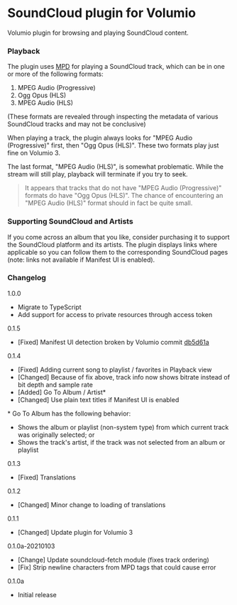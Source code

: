 # SoundCloud plugin for Volumio

Volumio plugin for browsing and playing SoundCloud content.

### Playback

The plugin uses [MPD](https://www.musicpd.org/) for playing a SoundCloud track, which can be in one or more of the following formats:

1. MPEG Audio (Progressive)
2. Ogg Opus (HLS)
3. MPEG Audio (HLS)

(These formats are revealed through inspecting the metadata of various SoundCloud tracks and may not be conclusive)

When playing a track, the plugin always looks for "MPEG Audio (Progressive)" first, then "Ogg Opus (HLS)". These two formats play just fine on Volumio 3.

The last format, "MPEG Audio (HLS)", is somewhat problematic. While the stream will still play, playback will terminate if you try to seek.

>It appears that tracks that do not have "MPEG Audio (Progressive)" formats do have "Ogg Opus (HLS)". The chance of encountering an "MPEG Audio (HLS)" format should in fact be quite small.

### Supporting SoundCloud and Artists

If you come across an album that you like, consider purchasing it to support the SoundCloud platform and its artists. The plugin displays links where applicable so you can follow them to the corresponding SoundCloud pages (note: links not available if Manifest UI is enabled).

### Changelog

1.0.0
- Migrate to TypeScript
- Add support for access to private resources through access token

0.1.5
- [Fixed] Manifest UI detection broken by Volumio commit [db5d61a](https://github.com/volumio/volumio3-backend/commit/db5d61a50dacb60d5132238c7f506f0000f07e07)

0.1.4
- [Fixed] Adding current song to playlist / favorites in Playback view
- [Changed] Because of fix above, track info now shows bitrate instead of bit depth and sample rate
- [Added] Go To Album / Artist*
- [Changed] Use plain text titles if Manifest UI is enabled

*&nbsp;Go To Album has the following behavior:
- Shows the album or playlist (non-system type) from which current track was originally selected; or
- Shows the track's artist, if the track was not selected from an album or playlist

0.1.3
- [Fixed] Translations

0.1.2
- [Changed] Minor change to loading of translations

0.1.1
- [Changed] Update plugin for Volumio 3

0.1.0a-20210103
- [Change] Update soundcloud-fetch module (fixes track ordering)
- [Fix] Strip newline characters from MPD tags that could cause error

0.1.0a
- Initial release

